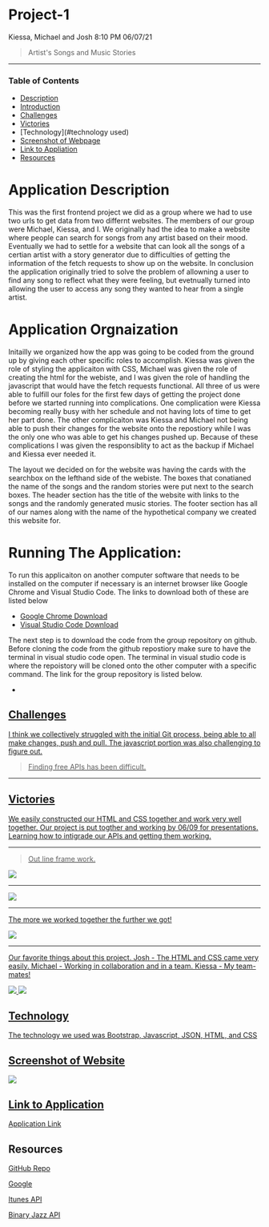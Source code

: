 # Project-1

Kiessa, Michael and Josh 8:10 PM 06/07/21
> Artist's Songs and Music Stories
---
### Table of Contents
- [Description](#description)
- [Introduction](#introduction)
- [Challenges](#challenges)
- [Victories](#victories)
- [Technology](#technology used)
- [Screenshot of Webpage](#screenshot)
- [Link to Appliation](#link)
- [Resources](#resources)

# Application Description
This was the first frontend project we did as a group where we had to use two urls to get data from two differnt websites. The members of our group were Michael, Kiessa, and I. We originally had the idea to make a website where people can search for songs from any artist based on their mood. Eventually we had to settle for a website that can look all the songs of a certian artist with a story generator due to difficulties of getting the information of the fetch requests to show up on the website. In conclusion the application originally tried to solve the problem of allowning a user to find any song to reflect what they were feeling, but evetnually turned into allowing the user to access any song they wanted to hear from a single artist. 

# Application Orgnaization
Initailly we organized how the app was going to be coded from the ground up by giving each other specific roles to accomplish. Kiessa was given the role of styling the applicaiton with CSS, Michael was given the role of creating the html for the webiste, and I was given the role of handling the javascript that would have the fetch requests functional. All three of us were able to fulfill our foles for the first few days of getting the project done before we started running into complications. One complication were Kiessa becoming really busy with her schedule and not having lots of time to get her part done. The other complicaiton was Kiessa and Michael not being able to push their changes for the website onto the repostiory while I was the only one who was able to get his changes pushed up. Because of these complications I was given the responsiblity to act as the backup if Michael and Kiessa ever needed it. 

The layout we decided on for the website was having the cards with the searchbox on the lefthand side of the webiste. The boxes that conatianed the name of the songs and the random stories were put next to the search boxes. The header section has the title of the website with links to the songs and the randomly generated music stories. The footer section has all of our names along with the name of the hypothetical company we created this website for. 

# Running The Application:
To run this applicaiton on another computer software that needs to be installed on the computer if necessary is an internet browser like Google Chrome and Visual Studio Code. The links to download both of these are listed below
- <a href="https://www.google.com/chrome/">Google Chrome Download</a>
- <a href="https://code.visualstudio.com/docs/setup/setup-overview">Visual Studio Code Download</a>

The next step is to download the code from the group repository on github. Before cloning the code from the github repostiory make sure to have the terminal in visual studio code open. The terminal in visual studio code is where the repoistory will be cloned onto the other computer with a specific command. The link for the group repository is listed below.
- <a href="">

## Challenges
I think we collectively struggled with the initial Git process, being able to all make changes, push and pull. The javascript portion was also challenging to figure out. 
> Finding free APIs has been difficult.

---
## Victories
We easily constructed our HTML and CSS together and work very well together.
Our project is put togther and working by 06/09 for presentations.
Learning how to intigrade our APIs and getting them working.

---
> Out line frame work.

<img src="./images/Joshdraft.jpg">

---

<img src="./images/HTML.png"/>

---
The more we worked together the further we got!

<img src="./images/app.png">

---

Our favorite things about this project.
Josh - The HTML and CSS came very easily.
Michael - Working in collaboration and in a team.
Kiessa - My team-mates!

<img src="./images/groupshot.png"/>
<img src="./images/fullapp.png">

## Technology
The technology we used was Bootstrap, Javascript, JSON, HTML, and CSS

## Screenshot of Website

<img src="./images/finished.png.jpg">

## Link to Application

<a href="https://mikeysoar.github.io/project-1">Application Link</a>

## Resources 

<a href="https://mikeysoar.github.io/project-1/">GitHub Repo</a>

<a href="https://www.google.com/">Google</a>

<a href="https://affiliate.itunes.apple.com/resources/documentation/itunes-store-web-service-search-api/">Itunes API</a>

<a href="https://binaryjazz.us/wp-json/genrenator/v1/story/">Binary Jazz API</a>

